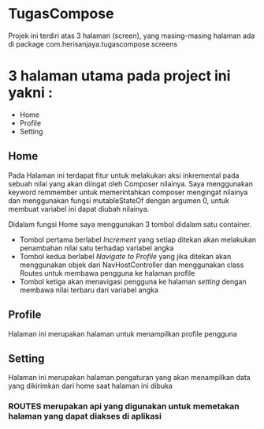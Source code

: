 # TugasCompose
Projek ini terdiri atas 3 halaman (screen), yang masing-masing halaman ada di package com.herisanjaya.tugascompose.screens

# 3 halaman utama pada project ini yakni :
+ Home
+ Profile
+ Setting

## Home
Pada Halaman ini terdapat fitur untuk melakukan aksi inkremental pada sebuah nilai yang akan diingat oleh Composer
nilainya. Saya menggunakan keyword remmember untuk memerintahkan composer mengingat nilainya dan menggunakan fungsi 
mutableStateOf dengan argumen 0, untuk membuat variabel ini dapat diubah nilainya.

Didalam fungsi Home saya menggunakan 3 tombol didalam satu container. 
+ Tombol pertama berlabel *Increment* yang setiap ditekan akan melakukan penambahan nilai satu terhadap variabel angka 
+ Tombol kedua berlabel *Navigate to Profile* yang jika ditekan akan menggunakan objek dari NavHostController dan menggunakan class Routes untuk membawa pengguna ke halaman profile
+ Tombol ketiga akan menavigasi pengguna ke halaman *setting* dengan membawa nilai terbaru dari variabel angka

## Profile
Halaman ini merupakan halaman untuk menampilkan profile pengguna

## Setting
Halaman ini merupakan halaman pengaturan yang akan menampilkan data yang dikirimkan dari home saat halaman ini dibuka

### ROUTES merupakan api yang digunakan untuk memetakan halaman yang dapat diakses di aplikasi
